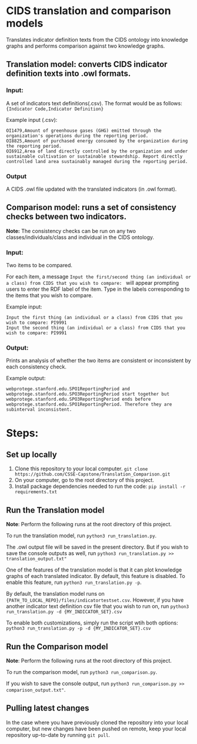 # CIDS translation and comparison models
Translates indicator definition texts from the CIDS ontology into knowledge graphs and performs comparison against two knowledge graphs. 
## Translation model: converts CIDS indicator definition texts into .owl formats.
### Input:
A set of indicators text definitions(.csv). The format would be as follows:
`{Indicator Code,Indicator Definition}`

Example input (.csv):
```
OI1479,Amount of greenhouse gases (GHG) emitted through the organization's operations during the reporting period.
OI8825,Amount of purchased energy consumed by the organization during the reporting period.
OI6912,Area of land directly controlled by the organization and under sustainable cultivation or sustainable stewardship. Report directly controlled land area sustainably managed during the reporting period.
```

### Output
A CIDS .owl file updated with the translated indicators (in .owl format).

## Comparison model: runs a set of consistency checks between two indicators. 
**Note:** The consistency checks can be run on any two classes/individuals/class and individual in the CIDS ontology.

### Input:
Two items to be compared.

For each item, a message `Input the first/second thing (an individual or a class) from CIDS that you wish to compare: ` will appear prompting users to enter the RDF label of the item. Type in the labels corresponding to the items that you wish to compare.

Example input:
```
Input the first thing (an individual or a class) from CIDS that you wish to compare: PI9991
Input the second thing (an individual or a class) from CIDS that you wish to compare: PI9991
```
### Output:
Prints an analysis of whether the two items are consistent or inconsistent by each consistency check.

Example output:

```
webprotege.stanford.edu.SPO1ReportingPeriod and  webprotege.stanford.edu.SPO3ReportingPeriod start together but  webprotege.stanford.edu.SPO3ReportingPeriod ends before webprotege.stanford.edu.SPO1ReportingPeriod. Therefore they are subinterval inconsistent.
```

# Steps:
## Set up locally
1. Clone this repository to your local computer. `git clone https://github.com/CSSE-Capstone/Translation_Comparison.git`
2. On your computer, go to the root directory of this project. 
3. Install package dependencies needed to run the code: `pip install -r requirements.txt` 
## Run the Translation model
**Note**: Perform the following runs at the root directory of this project.

To run the translation model, run `python3 run_translation.py`.

The .owl output file will be saved in the present directory. But if you wish to save the console outputs as well, run `python3 run_translation.py >> translation_output.txt"`

One of the features of the translation model is that it can plot knowledge graphs of each translated indicator. By default, this feature is disabled. To enable this feature, run `python3 run_translation.py -p`.

By default, the translation model runs on `{PATH_TO_LOCAL_REPO}/files/indicatortestset.csv`. However, if you have another indicator text definition csv file that you wish to run on, run `python3 run_translation.py -d {MY_INDICATOR_SET}.csv`

To enable both customizations, simply run the script wtih both options: `python3 run_translation.py -p -d {MY_INDICATOR_SET}.csv`

## Run the Comparison model
**Note**: Perform the following runs at the root directory of this project.

To run the comparison model, run `python3 run_comparison.py`.

If you wish to save the console output, run `python3 run_comparison.py >> comparison_output.txt"`.

## Pulling latest changes
In the case where you have previously cloned the repository into your local computer, but new changes have been pushed on remote, keep your local repository up-to-date by running `git pull`.
